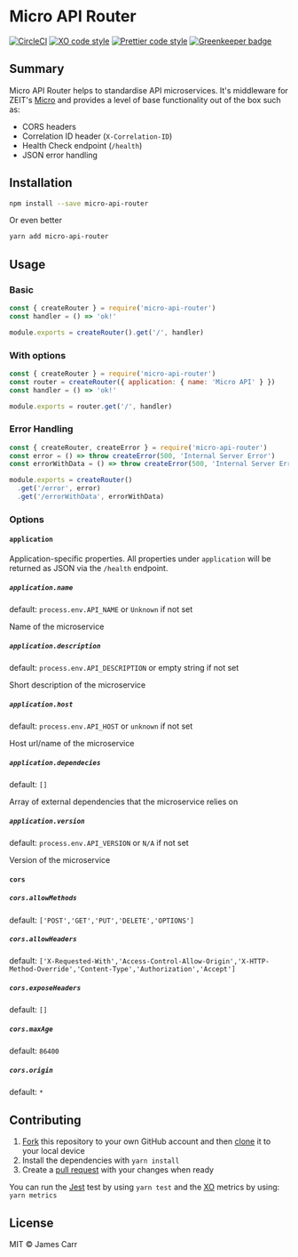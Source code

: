 # Micro API Router

[![CircleCI](https://img.shields.io/circleci/project/github/jamesacarr/micro-api-router.svg)](https://circleci.com/gh/jamesacarr/micro-api-router)
[![XO code style](https://img.shields.io/badge/code_style-XO-5ed9c7.svg)](https://github.com/sindresorhus/xo)
[![Prettier code style](https://img.shields.io/badge/code_style-prettier-ff69b4.svg)](https://github.com/prettier/prettier)
[![Greenkeeper badge](https://badges.greenkeeper.io/jamesacarr/micro-api-router.svg)](https://greenkeeper.io/)

## Summary

Micro API Router helps to standardise API microservices. It's middleware for ZEIT's [Micro](https://github.com/zeit/micro) and provides a level of base functionality out of the box such as:

- CORS headers
- Correlation ID header (`X-Correlation-ID`)
- Health Check endpoint (`/health`)
- JSON error handling

## Installation

```sh
npm install --save micro-api-router
```

Or even better

```sh
yarn add micro-api-router
```

## Usage

### Basic

```js
const { createRouter } = require('micro-api-router')
const handler = () => 'ok!'

module.exports = createRouter().get('/', handler)
```

### With options

```js
const { createRouter } = require('micro-api-router')
const router = createRouter({ application: { name: 'Micro API' } })
const handler = () => 'ok!'

module.exports = router.get('/', handler)
```

### Error Handling

```js
const { createRouter, createError } = require('micro-api-router')
const error = () => throw createError(500, 'Internal Server Error')
const errorWithData = () => throw createError(500, 'Internal Server Error', { some: 'data' })

module.exports = createRouter()
  .get('/error', error)
  .get('/errorWithData', errorWithData)
```

### Options

#### `application`

Application-specific properties. All properties under `application` will be returned as JSON via the `/health` endpoint.

##### `application.name`

default: `process.env.API_NAME` or `Unknown` if not set

Name of the microservice

##### `application.description`

default: `process.env.API_DESCRIPTION` or empty string if not set

Short description of the microservice

##### `application.host`

default: `process.env.API_HOST` or `unknown` if not set

Host url/name of the microservice

##### `application.dependecies`

default: `[]`

Array of external dependencies that the microservice relies on

##### `application.version`

default: `process.env.API_VERSION` or `N/A` if not set

Version of the microservice

#### `cors`

##### `cors.allowMethods`

default: `['POST','GET','PUT','DELETE','OPTIONS']`

##### `cors.allowHeaders`

default: `['X-Requested-With','Access-Control-Allow-Origin','X-HTTP-Method-Override','Content-Type','Authorization','Accept']`

##### `cors.exposeHeaders`

default: `[]`

##### `cors.maxAge`

default: `86400`

##### `cors.origin`

default: `*`

## Contributing

1. [Fork](https://help.github.com/articles/fork-a-repo/) this repository to your own GitHub account and then [clone](https://help.github.com/articles/cloning-a-repository/) it to your local device
2. Install the dependencies with `yarn install`
3. Create a [pull request](https://help.github.com/articles/about-pull-requests/) with your changes when ready

You can run the [Jest](https://github.com/facebook/jest) test by using `yarn test` and the [XO](https://github.com/sindresorhus/xo) metrics by using: `yarn metrics`

## License

MIT © James Carr
